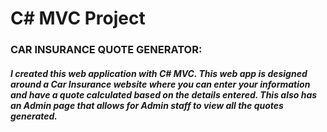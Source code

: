 <h1>C# MVC Project</h1>

<h3>CAR INSURANCE QUOTE GENERATOR:</h3>
<h5>I created this web application with C# MVC. This web app is designed around a Car Insurance website where you can enter your information 
and have a quote calculated based on the details entered. This also has an Admin page that allows for Admin staff to view all 
the quotes generated.</h5>
